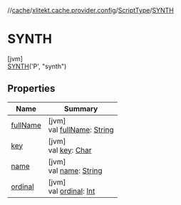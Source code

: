 //[cache](../../../../index.md)/[xlitekt.cache.provider.config](../../index.md)/[ScriptType](../index.md)/[SYNTH](index.md)

# SYNTH

[jvm]\
[SYNTH](index.md)('P', &quot;synth&quot;)

## Properties

| Name | Summary |
|---|---|
| [fullName](../full-name.md) | [jvm]<br>val [fullName](../full-name.md): [String](https://kotlinlang.org/api/latest/jvm/stdlib/kotlin/-string/index.html) |
| [key](../key.md) | [jvm]<br>val [key](../key.md): [Char](https://kotlinlang.org/api/latest/jvm/stdlib/kotlin/-char/index.html) |
| [name](../-i-n-t-e-g-e-r/index.md#-372974862%2FProperties%2F-82533025) | [jvm]<br>val [name](../-i-n-t-e-g-e-r/index.md#-372974862%2FProperties%2F-82533025): [String](https://kotlinlang.org/api/latest/jvm/stdlib/kotlin/-string/index.html) |
| [ordinal](../-i-n-t-e-g-e-r/index.md#-739389684%2FProperties%2F-82533025) | [jvm]<br>val [ordinal](../-i-n-t-e-g-e-r/index.md#-739389684%2FProperties%2F-82533025): [Int](https://kotlinlang.org/api/latest/jvm/stdlib/kotlin/-int/index.html) |

